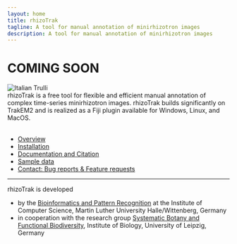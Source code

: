 ```yaml
---
layout: home
title: rhizoTrak
tagline: A tool for manual annotation of minirhizotron images 
description: A tool for manual annotation of minirhizotron images
---
```


<h1>COMING SOON</h1>
<p></p>

<div class="rtk-home-grid">
    <div class="col-left">
<img src="{{site.baseurl}}/assets/images/rhizoTrak_logo-100.png" alt="Italian Trulli">
    </div>
    <div class="col-right">
	<span class="rhizoTrakClass">rhizoTrak</span>  is a free tool for flexible and efficient manual annotation 
	of complex time-series minirhizotron images.
	rhizoTrak builds
	significantly on TrakEM2 and is realized as a Fiji plugin available for Windows, Linux,
	and MacOS.
    </div>
</div>

<br>

- [Overview](pages/overview.html)
- [Installation](pages/installation.html)
- [Documentation and Citation](pages/docs.html)
- [Sample data](pages/data.html)
- [Contact: Bug reports & Feature requests](pages/communicate.html)

<hr>

<span class="rhizoTrakClass">rhizoTrak</span> is developed 

* by the [Bioinformatics and Pattern Recognition](https://www.informatik.uni-halle.de/arbeitsgruppen/mustererkennung/)
	at the Institute of Computer Science, Martin Luther University Halle/Wittenberg, Germany   
* in cooperation with the research group 
	[Systematic Botany and Functional Biodiversity](https://biologie.lw.uni-leipzig.de/en/institut/ag/systematic-botany-and-functional-biodiversity/), 
	Institute of Biology, University of Leipzig, Germany
